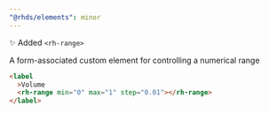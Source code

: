 ```yaml
---
"@rhds/elements": minor
---
```


✨ Added `<rh-range>`

A form-associated custom element for controlling a numerical range

```html
<label
  >Volume
  <rh-range min="0" max="1" step="0.01"></rh-range>
</label>
```
